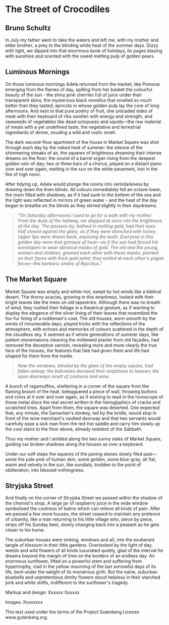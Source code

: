 
<title>Schultz</title>

<body>
<h1>The Street of Crocodiles</h1>

<h2>Bruno Schultz</h2>

<p>In July my father went to take the waters and left me, with my mother and elder brother, a prey to the blinding white heat of the summer days. Dizzy with light, we dipped into that enormous book of holidays, its pages blazing with sunshine and scented with the sweet melting pulp of golden pears.</p>


<h2>Luminous Mornings </h2>

<section>
<p>On those luminous mornings Adela returned from the market, like Pomona emerging from the flames of day, spilling from her basket the colourful beauty of the sun - the shiny pink cherries full of juice under their transparent skins, the mysterious black morellos that smelled so much better than they tasted; apricots in whose golden pulp lay the core of long afternoons. And next to that pure poetry of fruit, she unloaded sides of meat with their keyboard of ribs swollen with energy and strength, and seaweeds of vegetables like dead octopuses and squids—the raw material of meals with a yet undefined taste, the vegetative and terrestrial ingredients of dinner, exuding a wild and rustic smell.</p>

<p>The dark second-floor apartment of the house in Market Square was shot through each day by the naked heat of summer: the silence of the shimmering streaks of air, the squares of brightness dreaming their intense dreams on the floor; the sound of a barrel organ rising from the deepest golden vein of day; two or three bars of a chorus, played on a distant piano over and over again, melting in the sun on the white pavement, lost in the fire of high noon.</p>

<p>After tidying up, Adela would plunge the rooms into semidarkness by drawing down the linen blinds. All colours immediately fell an octave lower, the room filled with shadows, as if it had sunk to the bottom of the sea and the light was reflected in mirrors of green water - and the heat of the day began to breathe on the blinds as they stirred slightly in their daydreams.</p>

<blockquote><i>"On Saturday afternoons I used to go for a walk with my mother. From the dusk of the hallway, we stepped at once into the brightness of the day. The passers-by, bathed in melting gold, had their eyes half closed against the glare, as if they were drenched with honey. Upper lips were drawn back, exposing the teeth. Everyone in this golden day wore that grimace of heat—as if the sun had forced his worshipers to wear identical masks of gold. The old and the young, women and children, greeted each other with these masks, painted on their faces with thick gold paint; they smiled at each other's pagan faces—the barbaric smiles of Bacchus."</i></blockquote>
</section>

<section>
<h2>The Market Square</h2>

<p>Market Square was empty and white-hot, swept by hot winds like a biblical desert. The thorny acacias, growing in this emptiness, looked with their bright leaves like the trees on old tapestries. Although there was no breath of wind, they rustled their foliage in a theatrical gesture, as if wanting to display the elegance of the silver lining of their leaves that resembled the fox-fur lining of a nobleman's coat. The old houses, worn smooth by the winds of innumerable days, played tricks with the reflections of the atmosphere, with echoes and memories of colours scattered in the depth of the cloudless sky. It seemed as if whole generations of summer days, like patient stonemasons cleaning the mildewed plaster from old façades, had removed the deceptive varnish, revealing more and more clearly the true face of the houses, the features that fate had given them and life had shaped for them from the inside.</p>


<blockquote><i>Now the windows, blinded by the glare of the empty square, had fallen asleep; the balconies declared their emptiness to heaven; the open doorways smelt of coolness and wine.</i></blockquote>


<p>A bunch of ragamuffins, sheltering in a corner of the square from the flaming broom of the heat, beleaguered a piece of wall, throwing buttons and coins at it over and over again, as if wishing to read in the horoscope of those metal discs the real secret written in the hieroglyphics of cracks and scratched lines. Apart from them, the square was deserted. One expected that, any minute, the Samaritan's donkey, led by the bridle, would stop in front of the wine merchant's vaulted doorway and that two servants would carefully ease a sick man from the red-hot saddle and carry him slowly up the cool stairs to the floor above, already redolent of the Sabbath.</p>

<p>Thus my mother and I ambled along the two sunny sides of Market Square, guiding our broken shadows along the houses as over a keyboard.</p>

<p>Under our soft steps the squares of the paving stones slowly filed past—some the pale pink of human skin, some golden, some blue-gray, all flat, warm and velvety in the sun, like sundials, trodden to the point of obliteration, into blessed nothingness.</p>
</section>

<section>
<h2>Stryjska Street</h2>

<p>And finally on the corner of Stryjska Street we passed within the shadow of the chemist's shop. A large jar of raspberry juice in the wide window symbolised the coolness of balms which can relieve all kinds of pain. After we passed a few more houses, the street ceased to maintain any pretence of urbanity, like a man returning to his little village who, piece by piece, strips off his Sunday best, slowly changing back into a peasant as he gets closer to his home.</p>

<p>The suburban houses were sinking, windows and all, into the exuberant tangle of blossom in their little gardens. Overlooked by the light of day, weeds and wild flowers of all kinds luxuriated quietly, glad of the interval for dreams beyond the margin of time on the borders of an endless day. An enormous sunflower, lifted on a powerful stem and suffering from hypertrophy, clad in the yellow mourning of the last sorrowful days of its life, bent under the weight of its monstrous girth. But the naïve, suburban bluebells and unpretentious dimity flowers stood helpless in their starched pink and white shifts, indifferent to the sunflower's tragedy.</p>

</section>

Markup and design: Xxxxxx Xxxxxx

Images: Xxxxxxxx

<footer>This text used under the terms of the Project Gutenberg License www.gutenberg.org.</footer>
